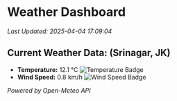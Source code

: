 
# Weather Dashboard

_Last Updated: 2025-04-04 17:09:04_

## Current Weather Data: (Srinagar, JK)
- **Temperature:** 12.1 °C ![Temperature Badge](https://img.shields.io/badge/Temperature-Low%20Temp-blue)
- **Wind Speed:** 0.8 km/h ![Wind Speed Badge](https://img.shields.io/badge/Wind%20Speed-Light%20Wind-blue)

*Powered by Open-Meteo API*
